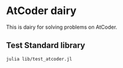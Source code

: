 # AtCoder dairy

This is dairy for solving problems on AtCoder.

## Test Standard library

```console
julia lib/test_atcoder.jl
```
